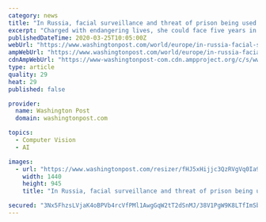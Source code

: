 ```yaml
---
category: news
title: "In Russia, facial surveillance and threat of prison being used to make coronavirus quarantines stick"
excerpt: "Charged with endangering lives, she could face five years in prison if she infected someone who later died of the viral illness. As a result of her trip, around 1,200 people had to be tested, at least 11 of whom were found to have the virus."
publishedDateTime: 2020-03-25T10:05:00Z
webUrl: "https://www.washingtonpost.com/world/europe/in-russia-facial-surveillance-and-risk-of-jail-seek-to-make-coronavirus-quarantines-stick/2020/03/24/a590c7e8-6dbf-11ea-a156-0048b62cdb51_story.html"
ampWebUrl: "https://www.washingtonpost.com/world/europe/in-russia-facial-surveillance-and-risk-of-jail-seek-to-make-coronavirus-quarantines-stick/2020/03/24/a590c7e8-6dbf-11ea-a156-0048b62cdb51_story.html?outputType=amp"
cdnAmpWebUrl: "https://www-washingtonpost-com.cdn.ampproject.org/c/s/www.washingtonpost.com/world/europe/in-russia-facial-surveillance-and-risk-of-jail-seek-to-make-coronavirus-quarantines-stick/2020/03/24/a590c7e8-6dbf-11ea-a156-0048b62cdb51_story.html?outputType=amp"
type: article
quality: 29
heat: 29
published: false

provider:
  name: Washington Post
  domain: washingtonpost.com

topics:
  - Computer Vision
  - AI

images:
  - url: "https://www.washingtonpost.com/resizer/fHJ5xHijjc3QzRVgVq0Ia9KHMg8=/1440x0/smart/arc-anglerfish-washpost-prod-washpost.s3.amazonaws.com/public/U54UERTOBMI6VI7MODLUPHMD6A.jpg"
    width: 1440
    height: 945
    title: "In Russia, facial surveillance and threat of prison being used to make coronavirus quarantines stick"

secured: "3Nx5FhzsLVjaK4oBPVb4rcVfPMl1AwgGqW2tT2dSnMJ/38V1PgW9K8LTfImSbO//kb9t3lB0jNa+VSoZsHPLpIM8YRDG43q4Hd55nckpUzCul5OCCdrV0WY0CcHOiFnFnI5w03h88nis5eEyLKUyvmRsc+T54Pz+eOtQIsNCZG3rSZ844TVCQF0Qk2nsQWznfcsaEmzqB5Fv1WC0WDHuTRBO5OR+JRbtrgJ2sFnEaF6UP10ycqfJiOElK4eIK3PJLs0oIZ1H3FOS7HbYDxu2C7VuT58EAilH8FjSTbvI6Kyr6JZnBQ7gVGskxZeeV4EihCaFre1fjvbW4vXyKqbkczdCb8YLt0FsfRjZD47DfyDS4aG6OHzpkPCcXzCuFfu6dVgLjPvrxobusAJAKk0htc1G68GSZ1a2A1sX0HP2YfKUVT8er+6NP+g3J99o4wlZ+UfHAE3OoB+KbLaMbDx96ooU7L+QKlpjOywpMis/RX4=;/J+q0qRQbdvQw//xOTbywg=="
---
```


